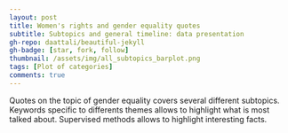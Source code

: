 ```yaml
---
layout: post
title: Women's rights and gender equality quotes 
subtitle: Subtopics and general timeline: data presentation
gh-repo: daattali/beautiful-jekyll
gh-badge: [star, fork, follow]
thumbnail: /assets/img/all_subtopics_barplot.png
tags: [Plot of categories]
comments: true
---
```

Quotes on the topic of gender equality covers several different subtopics. Keywords specific to differents themes allows to highlight what is most talked about. Supervised methods allows to highlight interesting facts. 


